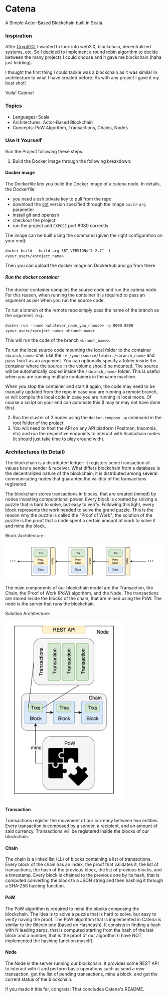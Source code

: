 # Catena

A Simple Actor-Based Blockchain built in Scala.

### Inspiration

After [CryptGO](https://github.com/ReshiAdavan/CryptGO), I wanted to look into web3.0, blockchain, decentralized systems, etc. So I decided to implement a round robin algorithm to decide between the many projects I could choose and it gave me blockchain (haha just kidding).

I thought the first thing I could tackle was a blockchain as it was similar in architecture to what I have created before. As with any project I gave it my best shot!

Voila! Catena!

### Topics

- Languages: Scala
- Architectures: Actor-Based Blockchain
- Concepts: PoW Algorithm, Transactions, Chains, Nodes

### Use It Yourself

Run the Project following these steps:

1.  Build the Docker image through the following breakdown:

#### Docker image

The Dockerfile lets you build the Docker Image of a catena node. In details, the Dockerfile:

- you need a ssh private key to pull from the repo
- download the [sbt](https://www.scala-sbt.org/) version specified through the image `build-arg` parameter
- install git and openssh
- checkout the project
- run the project and `EXPOSE` port 8080 correctly

The image can be built using the command (given the right configuration on your end):

`docker build --build-arg SBT_VERSION="1.2.7" -t <your_user>/<project_name> .`

Then you can upload the docker image on Dockerhub and go from there

##### Run the docker container

The docker container compiles the source code and run the catena node. For this reason, when running the container it is required to pass an argument as per when you run the source code.

To run a branch of the remote repo simply pass the name of the branch as the argument. e.g.:

`docker run --name <whatever_name_you_choose> -p 8000:8000 <your_user>/<project_name> <branch_name>`

This will run the code of the branch `<branch_name>`.

To run the local source code mounting the local folder to the container `<branch_name>` one, use the `-v /your/source/folder:/<branch_name>` and pass `local` as an argument. You can optionally specify a folder inside the container where the source in the volume should be mounted. The source will be automatically copied inside the `/<branch_name>` folder. This is useful when you are running multiple containers in the same machine.

When you stop the container and start it again, the code may need to be manually updated from the repo in case you are running a remote branch, or will compile the local code in case you are running in local mode. Of course a script on your end can automate this (I may or may not have done this).

2.  Run the cluster of 3 nodes using the `docker-compose up` command in the root folder of the project.
3.  You will need to host the API on any API platform (Postman, Insomnia, etc) and run the respective endpoints to interact with Scalachain nodes (it should just take time to play around with).

### Architectures (In Detail)

The blockchain is a distributed ledger: it registers some transaction of values b/w a sender & receiver. What differs blockchain from a database is the decentralized nature of the blockchain; it is distributed among several communicating nodes that guarantee the validity of the transactions registered.

The blockchain stores transactions in blocks, that are created (mined) by nodes investing computational power. Every block is created by solving a puzzle that is hard to solve, but easy to verify. Following this light, every block represents the work needed to solve the grand puzzle. This is the reason why the puzzle is called the "Proof of Work"; the solution of the puzzle is the proof that a node spent a certain amount of work to solve it and mine the block.

Block Architecture:

<img src="https://github.com/ReshiAdavan/Catena/blob/master/imgs/blockchain-architecture.PNG" />

The main components of our blockchain model are the Transaction, the Chain, the Proof of Work (PoW) algorithm, and the Node. The transactions are stored inside the blocks of the chain, that are mined using the PoW. The node is the server that runs the blockchain.

Solution Architecture:

<img src="https://github.com/ReshiAdavan/Catena/blob/master/imgs/solution-architecture.PNG" />

#### Transaction

Transactions register the movement of our currency between two entities. Every transaction is composed by a sender, a recipient, and an amount of said currency. Transactions will be registered inside the blocks of our blockchain.

#### Chain

The chain is a linked list (LL) of blocks containing a list of transactions. Every block of the chain has an index, the proof that validates it, the list of transactions, the hash of the previous block, the list of previous blocks, and a timestamp. Every block is chained to the previous one by its hash, that is computed converting the block to a JSON string and then hashing it through a SHA-256 hashing function.

#### PoW

The PoW algorithm is required to mine the blocks composing the blockchain. The idea is to solve a puzzle that is hard to solve, but easy to verify having the proof. The PoW algorithm that is implemented in Catena is similar to the Bitcoin one (based on Hashcash). It consists in finding a hash with N leading zeros, that is computed starting from the hash of the last block and a number, that is the proof of our algorithm (I have NOT implemented the hashing function myself).

#### Node

The Node is the server running our blockchain. It provides some REST API to interact with it and perform basic operations such as send a new transaction, get the list of pending transactions, mine a block, and get the current status of the blockchain.

If you made it this far, congrats! That concludes Catena's README.
